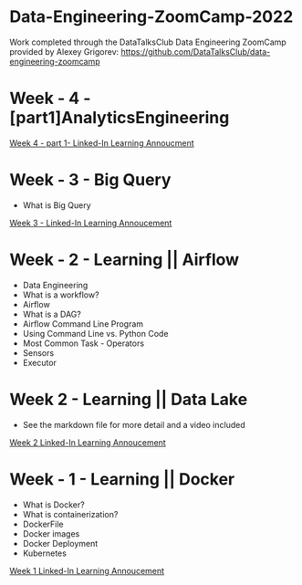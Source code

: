 # Data-Engineering-ZoomCamp-2022
Work completed through the DataTalksClub Data Engineering ZoomCamp provided by Alexey Grigorev: https://github.com/DataTalksClub/data-engineering-zoomcamp

# Week - 4 - [part1]AnalyticsEngineering

[Week 4 - part 1- Linked-In Learning Annoucment]()

# Week - 3 - Big Query
- What is Big Query

[Week 3 - Linked-In Learning Annoucement](https://www.linkedin.com/posts/barbulescuelena_github-elenae873data-engineering-zoomcamp-activity-6897568472981995521-2A_C)

# Week - 2 - Learning || Airflow
- Data Engineering
- What is a workflow?
- Airflow
- What is a DAG?
- Airflow Command Line Program
- Using Command Line vs. Python Code
- Most Common Task - Operators
- Sensors
- Executor

# Week 2 - Learning || Data Lake
- See the markdown file for more detail and a video included

[Week 2 Linked-In Learning Annoucement](https://www.linkedin.com/posts/barbulescuelena_github-elenae873data-engineering-zoomcamp-activity-6893669172883050496-cQa2)


# Week - 1 - Learning || Docker
- What is Docker?
- What is containerization?
- DockerFile
- Docker images
- Docker Deployment
- Kubernetes

[Week 1 Linked-In Learning Annoucement](https://www.linkedin.com/posts/activity-6891409974711480321-hXDh)

